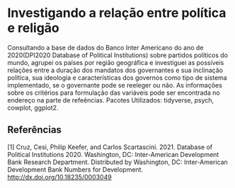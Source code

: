# Investigando a relação entre política e religão
Consultando a base de dados do Banco Inter Americano do ano de 2020(DPI2020 Database of Political Institutions) sobre partidos políticos do mundo, agrupei os países por região geográfica e investiguei as possíveis relações entre a duração dos mandatos dos governantes e sua inclinação política, sua ideologia e características dos governos como tipo de sistema implementado, se o governante pode se reeleger ou não. As informações sobre os critérios para formulação das variáveis pode ser encontrada no endereço na parte de refeências.
Pacotes Utilizados: tidyverse, psych, cowplot, ggplot2.

## Referências
<a id="1">[1]</a> 
Cruz, Cesi, Philip Keefer, and Carlos Scartascini. 2021. Database of Political Institutions 2020.
Washington, DC: Inter-American Development Bank Research Department.
Distributed by Washington, DC: Inter-American Development Bank Numbers for Development.
http://dx.doi.org/10.18235/0003049
